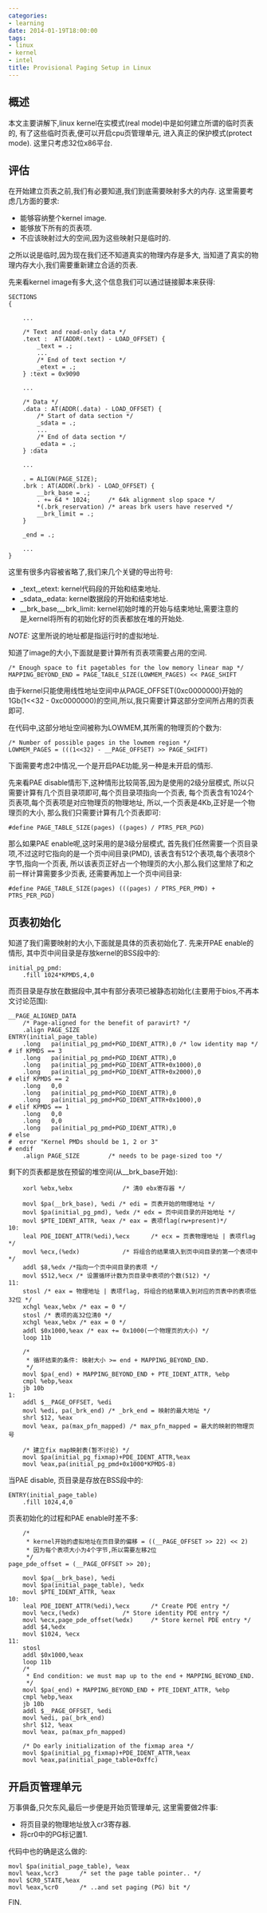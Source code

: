 ```yaml
---
categories:
- learning
date: 2014-01-19T18:00:00
tags:
- linux
- kernel
- intel
title: Provisional Paging Setup in Linux
---
```


## 概述

本文主要讲解下,linux kernel在实模式(real mode)中是如何建立所谓的临时页表的,
有了这些临时页表,便可以开启cpu页管理单元, 进入真正的保护模式(protect mode).
这里只考虑32位x86平台.

## 评估

在开始建立页表之前,我们有必要知道,我们到底需要映射多大的内存.
这里需要考虑几方面的要求:

- 能够容纳整个kernel image.
- 能够放下所有的页表项.
- 不应该映射过大的空间,因为这些映射只是临时的.

之所以说是临时,因为现在我们还不知道真实的物理内存是多大,
当知道了真实的物理内存大小,我们需要重新建立合适的页表.

先来看kernel image有多大,这个信息我们可以通过链接脚本来获得:

```
SECTIONS
{

	...

	/* Text and read-only data */
	.text :  AT(ADDR(.text) - LOAD_OFFSET) {
		_text = .;
		...
		/* End of text section */
		_etext = .;
	} :text = 0x9090

	...

	/* Data */
	.data : AT(ADDR(.data) - LOAD_OFFSET) {
		/* Start of data section */
		_sdata = .;
		...
		/* End of data section */
		_edata = .;
	} :data

	...

	. = ALIGN(PAGE_SIZE);
	.brk : AT(ADDR(.brk) - LOAD_OFFSET) {
		__brk_base = .;
		. += 64 * 1024;		/* 64k alignment slop space */
		*(.brk_reservation)	/* areas brk users have reserved */
		__brk_limit = .;
	}

	_end = .;

    ...
}
```

这里有很多内容被省略了,我们来几个关键的导出符号:

- _text,_etext: kernel代码段的开始和结束地址.
- _sdata,_edata: kernel数据段的开始和结束地址.
- __brk_base,__brk_limit: kernel初始时堆的开始与结束地址,需要注意的是,kernel将所有的初始化好的页表都放在堆的开始处.

*NOTE:* 这里所说的地址都是指运行时的虚拟地址.

知道了image的大小,下面就是要计算所有页表项需要占用的空间.

```
/* Enough space to fit pagetables for the low memory linear map */
MAPPING_BEYOND_END = PAGE_TABLE_SIZE(LOWMEM_PAGES) << PAGE_SHIFT
```

由于kernel只能使用线性地址空间中从PAGE_OFFSET(0xc0000000)开始的1Gb(1<<32 -
0xc0000000)的空间,所以,我只需要计算这部分空间所占用的页表即可.

在代码中,这部分地址空间被称为LOWMEM,其所需的物理页的个数为:

```
/* Number of possible pages in the lowmem region */
LOWMEM_PAGES = (((1<<32) - __PAGE_OFFSET) >> PAGE_SHIFT)
```

下面需要考虑2中情况,一个是开启PAE功能,另一种是未开启的情形.

先来看PAE disable情形下,这种情形比较简答,因为是使用的2级分层模式,
所以只需要计算有几个页目录项即可,每个页目录项指向一个页表,
每个页表含有1024个页表项,每个页表项是对应物理页的物理地址,
所以,一个页表是4Kb,正好是一个物理页的大小,
那么我们只需要计算有几个页表即可:

```
#define PAGE_TABLE_SIZE(pages) ((pages) / PTRS_PER_PGD)
```

那么如果PAE enable呢,这时采用的是3级分层模式,
首先我们任然需要一个页目录项,不过这时它指向的是一个页中间目录(PMD),
该表含有512个表项,每个表项8个字节,指向一个页表,
所以该表页正好占一个物理页的大小,那么我们这里除了和之前一样计算需要多少页表,
还需要再加上一个页中间目录:

```
#define PAGE_TABLE_SIZE(pages) (((pages) / PTRS_PER_PMD) + PTRS_PER_PGD)
```

## 页表初始化

知道了我们需要映射的大小,下面就是具体的页表初始化了.
先来开PAE enable的情形, 其中页中间目录是存放kernel的BSS段中的:

```
initial_pg_pmd:
	.fill 1024*KPMDS,4,0
```

而页目录是存放在数据段中,其中有部分表项已被静态初始化(主要用于bios,不再本文讨论范围):

```
__PAGE_ALIGNED_DATA
	/* Page-aligned for the benefit of paravirt? */
	.align PAGE_SIZE
ENTRY(initial_page_table)
	.long	pa(initial_pg_pmd+PGD_IDENT_ATTR),0	/* low identity map */
# if KPMDS == 3
	.long	pa(initial_pg_pmd+PGD_IDENT_ATTR),0
	.long	pa(initial_pg_pmd+PGD_IDENT_ATTR+0x1000),0
	.long	pa(initial_pg_pmd+PGD_IDENT_ATTR+0x2000),0
# elif KPMDS == 2
	.long	0,0
	.long	pa(initial_pg_pmd+PGD_IDENT_ATTR),0
	.long	pa(initial_pg_pmd+PGD_IDENT_ATTR+0x1000),0
# elif KPMDS == 1
	.long	0,0
	.long	0,0
	.long	pa(initial_pg_pmd+PGD_IDENT_ATTR),0
# else
#  error "Kernel PMDs should be 1, 2 or 3"
# endif
	.align PAGE_SIZE		/* needs to be page-sized too */
```

剩下的页表都是放在预留的堆空间(从__brk_base开始):

```
	xorl %ebx,%ebx				/* 清0 ebx寄存器 */

	movl $pa(__brk_base), %edi /* edi = 页表开始的物理地址 */
	movl $pa(initial_pg_pmd), %edx /* edx = 页中间目录的开始地址 */
	movl $PTE_IDENT_ATTR, %eax /* eax = 表项flag(rw+present)*/
10:
	leal PDE_IDENT_ATTR(%edi),%ecx		/* ecx = 页表物理地址 | 表项flag */
	movl %ecx,(%edx)			/* 将组合的结果填入到页中间目录的第一个表项中 */
	addl $8,%edx /*指向一个页中间目录的表项 */
	movl $512,%ecx /* 设置循环计数为页目录中表项的个数(512) */
11:
	stosl /* eax = 物理地址 | 表项flag, 将组合的结果填入到对应的页表中的表项低32位 */
	xchgl %eax,%ebx /* eax = 0 */
	stosl /* 表项的高32位清0 */
	xchgl %eax,%ebx /* eax = 0 */
	addl $0x1000,%eax /* eax += 0x1000(一个物理页的大小) */
	loop 11b

	/*
	 * 循环结束的条件: 映射大小 >= end + MAPPING_BEYOND_END.
	 */
	movl $pa(_end) + MAPPING_BEYOND_END + PTE_IDENT_ATTR, %ebp
	cmpl %ebp,%eax
	jb 10b
1:
	addl $__PAGE_OFFSET, %edi
	movl %edi, pa(_brk_end) /* _brk_end = 映射的最大地址 */
	shrl $12, %eax
	movl %eax, pa(max_pfn_mapped) /* max_pfn_mapped = 最大的映射的物理页号

	/* 建立fix map映射表(暂不讨论) */
	movl $pa(initial_pg_fixmap)+PDE_IDENT_ATTR,%eax
	movl %eax,pa(initial_pg_pmd+0x1000*KPMDS-8)
```

当PAE disable, 页目录是存放在BSS段中的:

```
ENTRY(initial_page_table)
	.fill 1024,4,0
```

页表初始化的过程和PAE enable时差不多:

```
	/*
	 * kernel开始的虚拟地址在页目录的偏移 = ((__PAGE_OFFSET >> 22) << 2)
	 * 因为每个表项大小为4个字节,所以需要左移2位
	 */
page_pde_offset = (__PAGE_OFFSET >> 20);

	movl $pa(__brk_base), %edi
	movl $pa(initial_page_table), %edx
	movl $PTE_IDENT_ATTR, %eax
10:
	leal PDE_IDENT_ATTR(%edi),%ecx		/* Create PDE entry */
	movl %ecx,(%edx)			/* Store identity PDE entry */
	movl %ecx,page_pde_offset(%edx)		/* Store kernel PDE entry */
	addl $4,%edx
	movl $1024, %ecx
11:
	stosl
	addl $0x1000,%eax
	loop 11b
	/*
	 * End condition: we must map up to the end + MAPPING_BEYOND_END.
	 */
	movl $pa(_end) + MAPPING_BEYOND_END + PTE_IDENT_ATTR, %ebp
	cmpl %ebp,%eax
	jb 10b
	addl $__PAGE_OFFSET, %edi
	movl %edi, pa(_brk_end)
	shrl $12, %eax
	movl %eax, pa(max_pfn_mapped)

	/* Do early initialization of the fixmap area */
	movl $pa(initial_pg_fixmap)+PDE_IDENT_ATTR,%eax
	movl %eax,pa(initial_page_table+0xffc)
```

## 开启页管理单元

万事俱备,只欠东风,最后一步便是开始页管理单元,
这里需要做2件事:

- 将页目录的物理地址放入cr3寄存器.
- 将cr0中的PG标记置1.

代码中也的确是这么做的:

```
movl $pa(initial_page_table), %eax
movl %eax,%cr3		/* set the page table pointer.. */
movl $CR0_STATE,%eax
movl %eax,%cr0		/* ..and set paging (PG) bit */
```

FIN.
